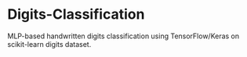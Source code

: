 # Digits-Classification
MLP-based handwritten digits classification using TensorFlow/Keras on scikit-learn digits dataset.
